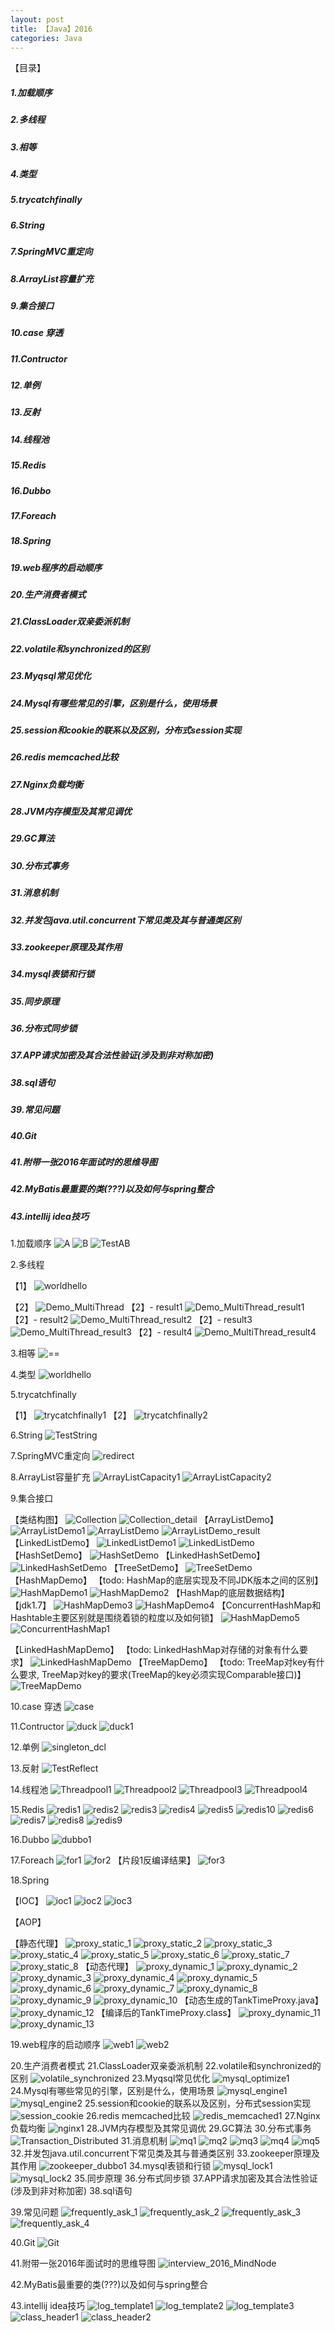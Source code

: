 ```yaml
---
layout: post
title: 【Java】2016
categories: Java
---
```

【目录】

##### 1.加载顺序
##### 2.多线程
##### 3.相等
##### 4.类型
##### 5.trycatchfinally
##### 6.String
##### 7.SpringMVC重定向
##### 8.ArrayList容量扩充
##### 9.集合接口
##### 10.case 穿透
##### 11.Contructor
##### 12.单例
##### 13.反射
##### 14.线程池
##### 15.Redis
##### 16.Dubbo
##### 17.Foreach
##### 18.Spring
##### 19.web程序的启动顺序
##### 20.生产消费者模式
##### 21.ClassLoader双亲委派机制
##### 22.volatile和synchronized的区别
##### 23.Myqsql常见优化
##### 24.Mysql有哪些常见的引擎，区别是什么，使用场景
##### 25.session和cookie的联系以及区别，分布式session实现
##### 26.redis memcached比较
##### 27.Nginx负载均衡
##### 28.JVM内存模型及其常见调优
##### 29.GC算法
##### 30.分布式事务
##### 31.消息机制
##### 32.并发包java.util.concurrent下常见类及其与普通类区别
##### 33.zookeeper原理及其作用
##### 34.mysql表锁和行锁
##### 35.同步原理
##### 36.分布式同步锁
##### 37.APP请求加密及其合法性验证(涉及到非对称加密)
##### 38.sql语句
##### 39.常见问题
##### 40.Git
##### 41.附带一张2016年面试时的思维导图
##### 42.MyBatis最重要的类(???)以及如何与spring整合
##### 43.intellij idea技巧

1.加载顺序
![A](http://aragron.com/images/posts/A.png)
![B](http://aragron.com/images/posts/B.png)
![TestAB](http://aragron.com/images/posts/TestAB.png)

2.多线程

【1】
![worldhello](http://aragron.com/images/posts/worldhello.png)

【2】
![Demo_MultiThread](http://aragron.com/images/posts/Demo_MultiThread.png)
【2】- result1
![Demo_MultiThread_result1](http://aragron.com/images/posts/Demo_MultiThread_result1.png)
【2】- result2
![Demo_MultiThread_result2](http://aragron.com/images/posts/Demo_MultiThread_result2.png)
【2】- result3
![Demo_MultiThread_result3](http://aragron.com/images/posts/Demo_MultiThread_result3.png)
【2】- result4
![Demo_MultiThread_result4](http://aragron.com/images/posts/Demo_MultiThread_result4.png)

3.相等
![==](http://aragron.com/images/posts/==.png)

4.类型
![worldhello](http://aragron.com/images/posts/type.png)

5.trycatchfinally

【1】
![trycatchfinally1](http://aragron.com/images/posts/trycatchfinally1.png)
【2】
![trycatchfinally2](http://aragron.com/images/posts/trycatchfinally2.png)

6.String
![TestString](http://aragron.com/images/posts/TestString.png)

7.SpringMVC重定向
![redirect](http://aragron.com/images/posts/redirect.png)

8.ArrayList容量扩充
![ArrayListCapacity1](http://aragron.com/images/posts/ArrayListcapacity1.png)
![ArrayListCapacity2](http://aragron.com/images/posts/ArrayListcapacity2.png)

9.集合接口

【类结构图】
![Collection](http://aragron.com/images/posts/Collection.png)
![Collection_detail](http://aragron.com/images/posts/Collection_detail.png)
【ArrayListDemo】
![ArrayListDemo1](http://aragron.com/images/posts/ArrayListDemo1.png)
![ArrayListDemo](http://aragron.com/images/posts/ArrayListDemo.png)
![ArrayListDemo_result](http://aragron.com/images/posts/ArrayListDemo_result.png)
【LinkedListDemo】
![LinkedListDemo1](http://aragron.com/images/posts/LinkedListDemo1.png)
![LinkedListDemo](http://aragron.com/images/posts/LinkedListDemo.png)
【HashSetDemo】
![HashSetDemo](http://aragron.com/images/posts/HashSetDemo.png)
【LinkedHashSetDemo】
![LinkedHashSetDemo](http://aragron.com/images/posts/LinkedHashSetDemo.png)
【TreeSetDemo】
![TreeSetDemo](http://aragron.com/images/posts/TreeSetDemo.png)
【HashMapDemo】
【todo: HashMap的底层实现及不同JDK版本之间的区别】
![HashMapDemo1](http://aragron.com/images/posts/HashMapDemo1.png)
![HashMapDemo2](http://aragron.com/images/posts/HashMapDemo2.png)
【HashMap的底层数据结构】【jdk1.7】
![HashMapDemo3](http://aragron.com/images/posts/HashMapDemo3.png)
![HashMapDemo4](http://aragron.com/images/posts/HashMapDemo4.png)
【ConcurrentHashMap和Hashtable主要区别就是围绕着锁的粒度以及如何锁】
![HashMapDemo5](http://aragron.com/images/posts/HashMapDemo5.png)
![ConcurrentHashMap1](http://aragron.com/images/posts/ConcurrentHashMap1.png)

【LinkedHashMapDemo】
【todo: LinkedHashMap对存储的对象有什么要求】
![LinkedHashMapDemo](http://aragron.com/images/posts/LinkedHashMapDemo.png)
【TreeMapDemo】
【todo: TreeMap对key有什么要求, TreeMap对key的要求(TreeMap的key必须实现Comparable接口)】
![TreeMapDemo](http://aragron.com/images/posts/TreeMapDemo.png)

10.case 穿透
![case](http://aragron.com/images/posts/case.png)

11.Contructor
![duck](http://aragron.com/images/posts/duck.png)
![duck1](http://aragron.com/images/posts/duck1.png)

12.单例
![singleton_dcl](http://aragron.com/images/posts/singleton_dcl.png)

13.反射
![TestReflect](http://aragron.com/images/posts/TestReflect.png)

14.线程池
![Threadpool1](http://aragron.com/images/posts/Threadpool1.png)
![Threadpool2](http://aragron.com/images/posts/Threadpool2.png)
![Threadpool3](http://aragron.com/images/posts/Threadpool3.png)
![Threadpool4](http://aragron.com/images/posts/Threadpool4.png)

15.Redis
![redis1](http://aragron.com/images/posts/redis1.png)
![redis2](http://aragron.com/images/posts/redis2.png)
![redis3](http://aragron.com/images/posts/redis3.png)
![redis4](http://aragron.com/images/posts/redis4.png)
![redis5](http://aragron.com/images/posts/redis5.png)
![redis10](http://aragron.com/images/posts/redis10.png)
![redis6](http://aragron.com/images/posts/redis6.png)
![redis7](http://aragron.com/images/posts/redis7.png)
![redis8](http://aragron.com/images/posts/redis8.png)
![redis9](http://aragron.com/images/posts/redis9.png)

16.Dubbo
![dubbo1](http://aragron.com/images/posts/dubbo1.png)

17.Foreach
![for1](http://aragron.com/images/posts/for1.png)
![for2](http://aragron.com/images/posts/for2.png)
【片段1反编译结果】
![for3](http://aragron.com/images/posts/for3.png)

18.Spring

【IOC】
![ioc1](http://aragron.com/images/posts/ioc1.png)
![ioc2](http://aragron.com/images/posts/ioc2.png)
![ioc3](http://aragron.com/images/posts/ioc3.png)

【AOP】

【静态代理】
![proxy_static_1](http://aragron.com/images/posts/proxy_static_1.png)
![proxy_static_2](http://aragron.com/images/posts/proxy_static_2.png)
![proxy_static_3](http://aragron.com/images/posts/proxy_static_3.png)
![proxy_static_4](http://aragron.com/images/posts/proxy_static_4.png)
![proxy_static_5](http://aragron.com/images/posts/proxy_static_5.png)
![proxy_static_6](http://aragron.com/images/posts/proxy_static_6.png)
![proxy_static_7](http://aragron.com/images/posts/proxy_static_7.png)
![proxy_static_8](http://aragron.com/images/posts/proxy_static_8_1.png)
【动态代理】
![proxy_dynamic_1](http://aragron.com/images/posts/proxy_dynamic_1.png)
![proxy_dynamic_2](http://aragron.com/images/posts/proxy_dynamic_2.png)
![proxy_dynamic_3](http://aragron.com/images/posts/proxy_dynamic_3.png)
![proxy_dynamic_4](http://aragron.com/images/posts/proxy_dynamic_4.png)
![proxy_dynamic_5](http://aragron.com/images/posts/proxy_dynamic_5.png)
![proxy_dynamic_6](http://aragron.com/images/posts/proxy_dynamic_6.png)
![proxy_dynamic_7](http://aragron.com/images/posts/proxy_dynamic_7.png)
![proxy_dynamic_8](http://aragron.com/images/posts/proxy_dynamic_8.png)
![proxy_dynamic_9](http://aragron.com/images/posts/proxy_dynamic_9.png)
![proxy_dynamic_10](http://aragron.com/images/posts/proxy_dynamic_10.png)
【动态生成的TankTimeProxy.java】
![proxy_dynamic_12](http://aragron.com/images/posts/proxy_dynamic_12.png)
【编译后的TankTimeProxy.class】
![proxy_dynamic_11](http://aragron.com/images/posts/proxy_dynamic_11.png)
![proxy_dynamic_13](http://aragron.com/images/posts/proxy_dynamic_13_1.png)

19.web程序的启动顺序
![web1](http://aragron.com/images/posts/web1.png)
![web2](http://aragron.com/images/posts/web2.png)

20.生产消费者模式
21.ClassLoader双亲委派机制
22.volatile和synchronized的区别
![volatile_synchronized](http://aragron.com/images/posts/volatile_synchronized.png)
23.Myqsql常见优化
![mysql_optimize1](http://aragron.com/images/posts/mysql_optimize1.png)
24.Mysql有哪些常见的引擎，区别是什么，使用场景
![mysql_engine1](http://aragron.com/images/posts/mysql_engine1.png)
![mysql_engine2](http://aragron.com/images/posts/mysql_engine2.png)
25.session和cookie的联系以及区别，分布式session实现
![session_cookie](http://aragron.com/images/posts/session_cookie.png)
26.redis memcached比较
![redis_memcached1](http://aragron.com/images/posts/redis_memcached1.png)
27.Nginx负载均衡
![nginx1](http://aragron.com/images/posts/nginx1.png)
28.JVM内存模型及其常见调优
29.GC算法
30.分布式事务
![Transaction_Distributed](http://aragron.com/images/posts/Transaction_Distributed.png)
31.消息机制
![mq1](http://aragron.com/images/posts/mq1.png)
![mq2](http://aragron.com/images/posts/mq2.png)
![mq3](http://aragron.com/images/posts/mq3.png)
![mq4](http://aragron.com/images/posts/mq4.png)
![mq5](http://aragron.com/images/posts/mq5.png)
32.并发包java.util.concurrent下常见类及其与普通类区别
33.zookeeper原理及其作用
![zookeeper_dubbo1](http://aragron.com/images/posts/zookeeper_dubbo1.png)
34.mysql表锁和行锁
![mysql_lock1](http://aragron.com/images/posts/mysql_lock1.png)
![mysql_lock2](http://aragron.com/images/posts/mysql_lock2.png)
35.同步原理
36.分布式同步锁
37.APP请求加密及其合法性验证(涉及到非对称加密)
38.sql语句

39.常见问题
![frequently_ask_1](http://aragron.com/images/posts/frequently_ask_1.png)
![frequently_ask_2](http://aragron.com/images/posts/frequently_ask_2.png)
![frequently_ask_3](http://aragron.com/images/posts/frequently_ask_3.png)
![frequently_ask_4](http://aragron.com/images/posts/frequently_ask_4.png)

40.Git
![Git](http://aragron.com/images/posts/Git.png)

41.附带一张2016年面试时的思维导图
![interview_2016_MindNode](http://aragron.com/images/posts/interview_2016_MindNode.png)

42.MyBatis最重要的类(???)以及如何与spring整合

43.intellij idea技巧
![log_template1](http://aragron.com/images/posts/log_template1.png)
![log_template2](http://aragron.com/images/posts/log_template2.png)
![log_template3](http://aragron.com/images/posts/log_template3.png)
![class_header1](http://aragron.com/images/posts/class_header1.png)
![class_header2](http://aragron.com/images/posts/class_header2.png)


  





